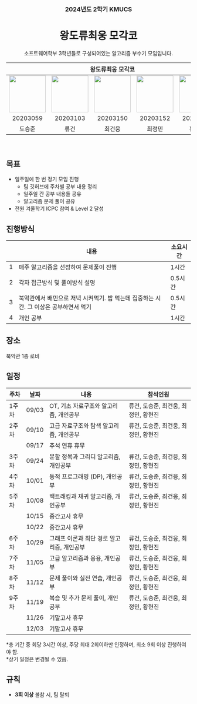 <h3 align='center'> 2024년도 2학기 KMUCS </h3>

<h1 align='center'> 왕도류최웅 모각코 </h1>

<p align='center'> 소프트웨어학부 3학년들로 구성되어있는 알고리즘 부수기 모임입니다. </p>

<div align='center'>

<table>
    <thead>
        <tr>
            <th colspan="6"> 왕도류최웅 모각코 </th>
        </tr>
    </thead>
    <tbody>
        <tr>
          <tr>
            <td align='center'><a href="https://github.com/SudoSzune"><img src="https://avatars.githubusercontent.com/u/67617332?v=4" width="100" height="100"></td>
            <td align='center'><a href="https://github.com/U-Geon"><img src="https://avatars.githubusercontent.com/u/65989284?v=4" width="100" height="100"></td>
            <td align='center'><a href="https://github.com/ddugel3"><img src="https://avatars.githubusercontent.com/u/56158371?v=4" width="100" height="100"></td>
            <td align='center'><a href="https://github.com/govl0407"><img src="https://avatars.githubusercontent.com/u/62105026?v=4" width="100" height="100"></td>
            <td align='center'><a href="https://github.com/hyeonjin6530"><img src="https://avatars.githubusercontent.com/u/104902715?v=4" width="100" height="100"></td>
          </tr>
          <tr>
            <td align='center'>20203059</td>
            <td align='center'>20203103</td>
            <td align='center'>20203150</td>
            <td align='center'>20203152</td>
            <td align='center'>20203158</td>
          </tr>
          <tr>
            <td align='center'>도승준</td>
            <td align='center'>류건</td>
            <td align='center'>최건웅</td>
            <td align='center'>최정민</td>
            <td align='center'>황현진</td>
          </tr>
        </tr>
    </tbody>
</table>

</div>

&nbsp;  

## 목표
- 일주일에 한 번 정기 모임 진행
  - 팀 깃허브에 주차별 공부 내용 정리
  - 일주일 간 공부 내용들 공유
  - 알고리즘 문제 풀이 공유
- 전원 겨울학기 ICPC 참여 & Level 2 달성

## 진행방식
| |내용 |소요시간 |
|----|----|---|
|1|매주 알고리즘을 선정하여 문제풀이 진행|1시간|북악관 1층 로비|
|2|각자 접근방식 및 풀이방식 설명 |0.5시간|
|3|북악관에서 배민으로 저녁 시켜먹기. 밥 먹는데 집중하는 시간. 그 이상은 공부하면서 먹기|0.5시간|
|4|개인 공부 |1시간|



## 장소
북악관 1층 로비

## 일정

|주차 |날짜 |내용|참석인원|
|----|----|---|------|
|1주차|09/03|OT, 기초 자료구조와 알고리즘, 개인공부|류건, 도승준, 최건웅, 최정민, 황현진|
|2주차|09/10|고급 자료구조와 탐색 알고리즘, 개인공부|류건, 도승준, 최건웅, 최정민, 황현진|
|    |09/17|추석 연휴 휴무| |
|3주차|09/24|분할 정복과 그리디 알고리즘, 개인공부|류건, 도승준, 최건웅, 최정민, 황현진|
|4주차|10/01|동적 프로그래밍 (DP), 개인공부|류건, 도승준, 최건웅, 최정민, 황현진|
|5주차|10/08|백트래킹과 재귀 알고리즘, 개인공부|류건, 도승준, 최건웅, 최정민, 황현진|
|    |10/15|중간고사 휴무|  |
|    |10/22|중간고사 휴무|  |
|6주차|10/29|그래프 이론과 최단 경로 알고리즘, 개인공부|류건, 도승준, 최건웅, 최정민, 황현진|
|7주차|11/05|고급 알고리즘과 응용, 개인공부|류건, 도승준, 최건웅, 최정민, 황현진|
|8주차|11/12|문제 풀이와 실전 연습, 개인공부|류건, 도승준, 최건웅, 최정민, 황현진|
|9주차|11/19|복습 및 추가 문제 풀이, 개인공부|류건, 도승준, 최건웅, 최정민, 황현진|
|    |11/26|기말고사 휴무|  |
|    |12/03|기말고사 휴무|  |

*총 기간 중 회당 3시간 이상, 주당 최대 2회이하만 인정하며, 최소 9회 이상 진행하여야 함.  
*상기 일정은 변경될 수 있음.


## 규칙
- **3회 이상** 불참 시, 팀 탈퇴

